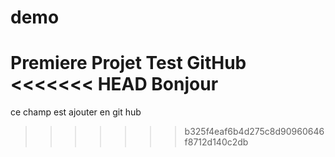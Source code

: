 # demo
Premiere Projet 
Test GitHub
<<<<<<< HEAD
Bonjour
=======
ce champ est ajouter en git hub
>>>>>>> b325f4eaf6b4d275c8d90960646f8712d140c2db

